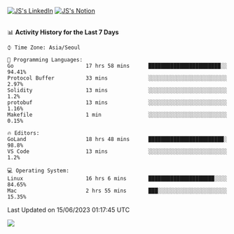 
[![JS's LinkedIn](https://img.shields.io/badge/LinkedIn-blue?style=for-the-badge&logo=linkedin)](https://www.linkedin.com/in/jaeseung-lee-5a2a32139/) 
[![JS's Notion](https://img.shields.io/badge/Notion-black?style=for-the-badge&logo=notion)](https://bit.ly/ljswiki1) <br><br>
<!-- ![JS's GitHub stats](https://github-readme-stats-lemon-five.vercel.app/api?username=tkxkd0159&hide=contribs,prs,stars,issues&show_icons=true&theme=react&include_all_commits=true)   -->
<!-- ![Top Langs](https://github-readme-stats-lemon-five.vercel.app/api/top-langs/?username=tkxkd0159&layout=compact&hide=jupyter%20notebook,scss,html,css&langs_count=10)  -->


<!--START_SECTION:waka-->
📊 **Activity History for the Last 7 Days** 

```text
⌚︎ Time Zone: Asia/Seoul

💬 Programming Languages: 
Go                       17 hrs 58 mins      ███████████████████████░░   94.41% 
Protocol Buffer          33 mins             ░░░░░░░░░░░░░░░░░░░░░░░░░   2.97% 
Solidity                 13 mins             ░░░░░░░░░░░░░░░░░░░░░░░░░   1.2% 
protobuf                 13 mins             ░░░░░░░░░░░░░░░░░░░░░░░░░   1.16% 
Makefile                 1 min               ░░░░░░░░░░░░░░░░░░░░░░░░░   0.15%

🔥 Editors: 
GoLand                   18 hrs 48 mins      ████████████████████████░   98.8% 
VS Code                  13 mins             ░░░░░░░░░░░░░░░░░░░░░░░░░   1.2%

💻 Operating System: 
Linux                    16 hrs 6 mins       █████████████████████░░░░   84.65% 
Mac                      2 hrs 55 mins       ███░░░░░░░░░░░░░░░░░░░░░░   15.35%

```


 Last Updated on 15/06/2023 01:17:45 UTC
<!--END_SECTION:waka-->

<a href="https://github.com/tkxkd0159/dsalgo">
  <img align="center" src="https://github-readme-stats-lemon-five.vercel.app/api/pin/?username=tkxkd0159&repo=dsalgo&theme=react" />
</a>


<!---
- 🔭 I’m currently working on ...
- 🌱 I’m currently learning blockchain and distributed network
- 👯 I’m looking to collaborate on ...
- 🤔 I’m looking for help with ...
- 💬 Ask me about ...
- 📫 How to reach me: ...
- 😄 Pronouns: ...
- ⚡ Fun fact: ...
-->
